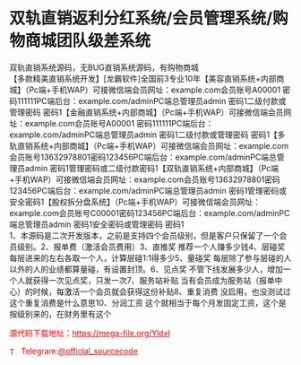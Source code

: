# 双轨直销返利分红系统/会员管理系统/购物商城团队级差系统

双轨直销系统源码，无BUG直销系统源码，有购物商城<br>【多款精美直销系统开发】[龙霸软件]全国前3专业10年【美容直销系统+内部商城】（Pc端+手机WAP）可接微信端会员网址：example.com会员账号A00001 密码111111PC端后台：example.com/adminPC端总管理员admin 密码1二级付款或管理密码 密码1【金融直销系统+内部商城】（Pc端+手机WAP）可接微信端会员网址：example.com会员账号A00001 密码111111PC端后台：example.com/adminPC端总管理员admin 密码1二级付款或管理密码 密码1【多轨直销系统+内部商城】（Pc端+手机WAP）可接微信端会员网址：example.com会员账号13632978801密码123456PC端后台：example.com/adminPC端总管理员admin 密码1管理密码或二级付款密码1【双轨直销系统+内部商城】（Pc端+手机WAP）可接微信端会员网址：example.com会员账号13632978801密码123456PC端后台：example.com/adminPC端总管理员admin 密码1管理密码或安全密码1【股权拆分盘系统】（Pc端+手机WAP）可接微信端会员网址：example.com会员账号C00001密码123456PC端后台：example.com/adminPC端总管理员admin 密码1安全密码或管理密码 密码1<br>1、本源码是二次开发版本，之前是支持四个会员级别，但是客户只保留了一个会员级别。2、报单费（激活会员费用）3、直推奖 推荐一个人赚多少钱4、层碰奖 每层进来的左右各取一个人，计算层碰1:1得多少5、量碰奖 每层除了参与层碰的人以外的人的业绩都算量碰，有设置封顶。6、见点奖 不管下线发展多少人，增加一个人就获得一次见点奖，只发一次7、服务站补贴  当有会员成为服务站（报单中心）的时候，每激活一个会员就会获得这份补贴8、重复消费 没启用，也没测试过这个重复消费是什么意思10、分润工资  这个就相当于每个月发固定工资，这个是按级别来的，在财务里有这个<br>


<p style="color: red;">源代码下载地址：<a href="https://mega-file.org/Yidxl" style="color: red;">https://mega-file.org/Yidxl</a></p><p style="color: red;"><img src="https://cdn-icons-png.flaticon.com/512/2111/2111646.png" alt="Telegram Icon" style="width: 16px; vertical-align: middle; margin-right: 5px;">Telegram:<a href="https://t.me/official_sourcecode" style="color: red;">@official_sourcecode</a></p>